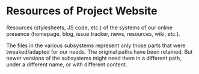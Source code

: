 Resources of Project Website
============================

Resources (stylesheets, JS code, etc.) of the systems of our online presence 
(homepage, blog, issue tracker, news, resources, wiki, etc.).

The files in the various subsystems represent only those parts that were
tweaked/adapted for our needs. The original paths have been retained. But newer
versions of the subsystems might need them in a different path, under a
different name, or with different content.

